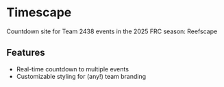 # Timescape
Countdown site for Team 2438 events in the 2025 FRC season: Reefscape

## Features
- Real-time countdown to multiple events
- Customizable styling for (any!) team branding
